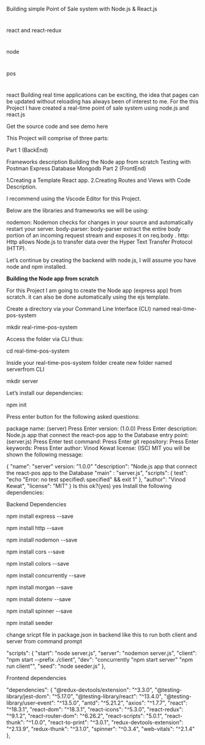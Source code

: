 Building simple Point of Sale system with Node.js & React.js
#
react and react-redux
#
node
#
pos
#
react
Building real time applications can be exciting, the idea that pages can be updated without reloading has always been of interest to me.
For the this Project I have  created a real-time point of sale system using node.js and react.js

Get the source code and see demo here

This Project will comprise of three parts:

Part 1 (BackEnd)

Frameworks description
Building the Node app from scratch
Testing with Postman
Express
Database Mongodb
Part 2 (FrontEnd)


1.Creating a Template React app.
2.Creating Routes and Views with Code Description.

I recommend using the Vscode Editor for this Project.

Below are the libraries and frameworks we will be using:


nodemon: Nodemon checks for changes in your source and automatically restart your server.
body-parser: body-parser extract the entire body portion of an incoming request stream and exposes it on req.body .
http: Http allows Node.js to transfer data over the Hyper Text Transfer Protocol (HTTP).

Let’s continue by creating the backend with node.js, I will assume you have node and npm installed.

**Building the Node app from scratch**

For this Project I am  going to create the Node app (express app) from scratch. it can also be done automatically using the ejs template.

Create a directory via your Command Line Interface (CLI) named real-time-pos-system

mkdir real-rime-pos-system

Access the folder via CLI thus:

cd real-time-pos-system

Inside your real-time-pos-system folder create new folder named serverfrom CLI

mkdir server

Let’s install our dependencies:

npm init

Press enter button for the following asked questions:

package name: (server) Press Enter
version: (1.0.0) Press Enter
description: Node.js app that connect the react-pos app to the Database 
entry point:(server.js) Press Enter
test command: Press Enter
git repository: Press Enter
keywords: Press Enter
author: Vinod Kewat
license: (ISC) MIT
you will be shown the following message:

{
    "name": "server"
    version: "1.0.0"
    "description": "Node.js app that connect the react-pos app to the Database 
    "main" : "server.js",
    "scripts": {
       test": "echo \"Error: no test specified\ specified\" && exit 1"
},
"author": "Vinod Kewat",
"license": "MIT"
}
Is this ok?(yes) yes
Install the following dependencies:

Backend Dependencies

npm install express --save

npm install http --save

npm install nodemon --save

npm install cors --save

npm install colors --save

npm install concurrently --save

npm install morgan --save

npm install dotenv --save

npm install spinner --save

npm install seeder

change sricpt file in package.json in backend like this to run both client and server from command prompt

 "scripts": {
    "start": "node server.js",
    "server": "nodemon server.js",
    "client": "npm start --prefix ./client",
    "dev": "concurrently \"npm start server\" \"npm run client\"",
    "seed": "node seeder.js"
  },

Frontend dependencies

"dependencies": {
    "@redux-devtools/extension": "^3.3.0",
    "@testing-library/jest-dom": "^5.17.0",
    "@testing-library/react": "^13.4.0",
    "@testing-library/user-event": "^13.5.0",
    "antd": "^5.21.2",
    "axios": "^1.7.7",
    "react": "^18.3.1",
    "react-dom": "^18.3.1",
    "react-icons": "^5.3.0",
    "react-redux": "^9.1.2",
    "react-router-dom": "^6.26.2",
    "react-scripts": "5.0.1",
    "react-thunk": "^1.0.0",
    "react-to-print": "^3.0.1",
    "redux-devtools-extension": "^2.13.9",
    "redux-thunk": "^3.1.0",
    "spinner": "^0.3.4",
    "web-vitals": "^2.1.4"
  },



